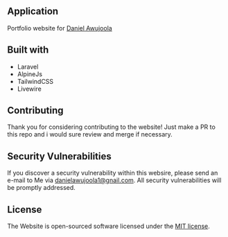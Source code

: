 ## Application
Portfolio website for [Daniel Awujoola](http://www.danielawujoola.com)
## Built with
- Laravel
- AlpineJs
- TailwindCSS
- Livewire

## Contributing

Thank you for considering contributing to the website! Just make a PR to this repo and i would sure review and merge if necessary.

## Security Vulnerabilities

If you discover a security vulnerability within this websire, please send an e-mail to Me via [danielawujoola1@gnail.com](mailto:danielawujoola1@gmail.com). All security vulnerabilities will be promptly addressed.

## License

The Website is open-sourced software licensed under the [MIT license](https://opensource.org/licenses/MIT).
